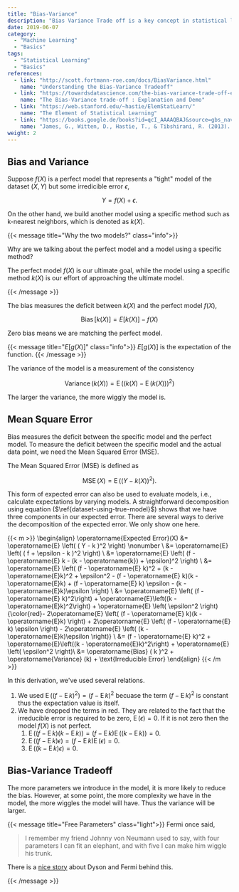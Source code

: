```yaml
---
title: "Bias-Variance"
description: "Bias Variance Trade off is a key concept in statistical learning"
date: 2019-06-07
category:
  - "Machine Learning"
  - "Basics"
tags:
  - "Statistical Learning"
  - "Basics"
references:
  - link: "http://scott.fortmann-roe.com/docs/BiasVariance.html"
    name: "Understanding the Bias-Variance Tradeoff"
  - link: "https://towardsdatascience.com/the-bias-variance-trade-off-explanation-and-demo-8f462f8d6326"
    name: "The Bias-Variance trade-off : Explanation and Demo"
  - link: "https://web.stanford.edu/~hastie/ElemStatLearn/"
    name: "The Element of Statistical Learning"
  - link: "https://books.google.de/books?id=qcI_AAAAQBAJ&source=gbs_navlinks_s"
    name: "James, G., Witten, D., Hastie, T., & Tibshirani, R. (2013). An Introduction to Statistical Learning. In Springer Texts in Statistics. Springer Science & Business Media."
weight: 2
---
```



## Bias and Variance

Suppose $f(X)$ is a perfect model that represents a "tight" model of the dataset $(X,Y)$ but some irredicible error $\epsilon$,

$$
\begin{equation}
Y = f(X) + \epsilon.
\label{dataset-using-true-model}
\end{equation}
$$

On the other hand, we build another model using a specific method such as k-nearest neighbors, which is denoted as $k(X)$.

{{< message title="Why the two models?" class="info">}}

Why are we talking about the perfect model and a model using a specific method?

The perfect model $f(X)$ is our ultimate goal, while the model using a specific method $k(X)$ is our effort of approaching the ultimate model.

{{< /message >}}

The bias measures the deficit between $k(X)$ and the perfect model $f(X)$,

$$
\operatorname{Bias}[k(X)] = E[k(X)] - f(X)
$$

Zero bias means we are matching the perfect model.

{{< message title="$E[g(X)]$" class="info">}}
$E[g(X)]$ is the expectation of the function.
{{< /message >}}

The variance of the model is a measurement of the consistency

$$
\operatorname{Variance} ( k(X) ) = \operatorname{E} \left( ( k(X) - \operatorname{E}( k(X) ) )^2 \right)
$$

The larger the variance, the more wiggly the model is.


## Mean Square Error

Bias measures the deficit between the specific model and the perfect model. To measure the deficit between the specific model and the actual data point, we need the Mean Squared Error (MSE).

The Mean Squared Error (MSE) is defined as

$$
\begin{equation}
\operatorname{MSE}(X) = \operatorname{E} \left( ( Y - k(X) )^2  \right).
\end{equation}
$$

This form of expected error can also be used to evaluate models, i.e., calculate expectations by varying models. A straightforward decomposition using equation ($\ref{dataset-using-true-model}$) shows that we have three components in our expected error. There are several ways to derive the decomposition of the expected error. We only show one here.

{{< m >}}
\begin{align}
\operatorname{Expected Error}(X) &= \operatorname{E} \left( ( Y - k )^2  \right) \nonumber \\
&=  \operatorname{E} \left( ( f + \epsilon - k )^2  \right)  \\
&= \operatorname{E} \left( (f - \operatorname{E} k - (k - \operatorname{k}) + \epsilon)^2 \right) \\
&= \operatorname{E} \left( (f - \operatorname{E} k)^2 + (k - \operatorname{E}k)^2 + \epsilon^2 - (f - \operatorname{E} k)(k - \operatorname{E}k) +   (f - \operatorname{E} k) \epsilon -  (k - \operatorname{E}k)\epsilon \right) \\
&=  \operatorname{E} \left( (f - \operatorname{E} k)^2\right) + \operatorname{E}\left((k - \operatorname{E}k)^2\right) + \operatorname{E} \left( \epsilon^2 \right) {\color{red}- 2\operatorname{E} \left( (f - \operatorname{E} k)(k - \operatorname{E}k) \right) +  2\operatorname{E} \left(  (f - \operatorname{E} k) \epsilon \right) -  2\operatorname{E} \left( (k - \operatorname{E}k)\epsilon \right)} \\
&= (f - \operatorname{E} k)^2 + \operatorname{E}\left((k - \operatorname{E}k)^2\right) + \operatorname{E} \left( \epsilon^2 \right)\\
&= \operatorname{Bias} ( k )^2 + \operatorname{Variance} (k) + \text{Irreducible Error}
\end{align}
{{< /m >}}

In this derivation, we've used several relations.

1. We used $\operatorname{E} \left( (f - \operatorname{E} k)^2\right) = (f - \operatorname{E} k)^2$ becuase the term $(f - \operatorname{E} k)^2$ is constant thus the expectation value is itself.
2. We have dropped the terms in red. They are related to the fact that the irreducible error is required to be zero, $\operatorname{E}(\epsilon)=0$. If it is not zero then the model $f(X)$ is not perfect.
   1. $\operatorname{E} \left( (f - \operatorname{E} k)(k - \operatorname{E}k) \right)= (f - \operatorname{E} k)\operatorname{E} \left( (k - \operatorname{E}k) \right)= 0.$
   2. $\operatorname{E} \left(  (f - \operatorname{E} k) \epsilon \right) = (f - \operatorname{E} k) \operatorname{E} \left(   \epsilon \right) = 0.$
   3. $\operatorname{E} \left( (k - \operatorname{E}k)\epsilon \right) = 0.$


## Bias-Variance Tradeoff

The more parameters we introduce in the model, it is more likely to reduce the bias. However, at some point, the more complexity we have in the model, the more wiggles the model will have. Thus the variance will be larger.

{{< message title="Free Parameters" class="light">}}
Fermi once said,

> I remember my friend Johnny von Neumann used to say, with four parameters I can fit an elephant, and with five I can make him wiggle his trunk.

There is a [nice story](http://lilith.fisica.ufmg.br/~dsoares/fdyson.htm) about Dyson and Fermi behind this.

{{< /message >}}

